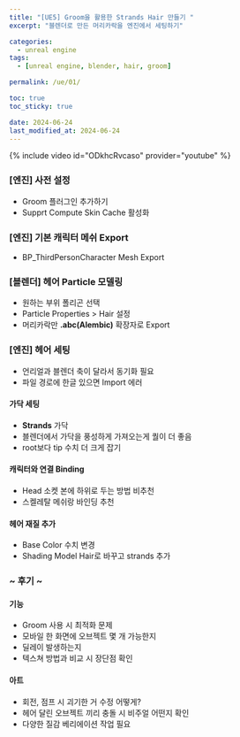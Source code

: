 ```yaml
---
title: "[UE5] Groom을 활용한 Strands Hair 만들기 "
excerpt: "블렌더로 만든 머리카락을 엔진에서 세팅하기"

categories:
  - unreal engine
tags:
  - [unreal engine, blender, hair, groom]

permalink: /ue/01/

toc: true
toc_sticky: true

date: 2024-06-24
last_modified_at: 2024-06-24
---
```


{% include video id="ODkhcRvcaso" provider="youtube" %}
### [엔진] 사전 설정
- Groom 플러그인 추가하기
- Supprt Compute Skin Cache 활성화
### [엔진] 기본 캐릭터 메쉬 Export
- BP_ThirdPersonCharacter Mesh Export
### [블렌더] 헤어 Particle 모델링
- 원하는 부위 폴리곤 선택
- Particle Properties > Hair 설정
- 머리카락만 **.abc(Alembic)** 확장자로 Export
### [엔진] 헤어 세팅
- 언리얼과 블렌더 축이 달라서 동기화 필요
- 파일 경로에 한글 있으면 Import 에러
#### 가닥 세팅
- **Strands** 가닥
- 블렌더에서 가닥을 풍성하게 가져오는게 퀄이 더 좋음
- root보다 tip 수치 더 크게 잡기
#### 캐릭터와 연결 Binding
- Head 소켓 본에 하위로 두는 방법 비추천
- 스켈레탈 메쉬랑 바인딩 추천
#### 헤어 재질 추가
- Base Color 수치 변경
- Shading Model Hair로 바꾸고 strands 추가


### ~ 후기 ~
#### 기능
- Groom 사용 시 최적화 문제
- 모바일 한 화면에 오브젝트 몇 개 가능한지
- 딜레이 발생하는지
- 텍스쳐 방법과 비교 시 장단점 확인
#### 아트
- 회전, 점프 시 괴기한 거 수정 어떻게?
- 헤어 달린 오브젝트 끼리 충돌 시 비주얼 어떤지 확인
- 다양한 질감 베리에이션 작업 필요
  
